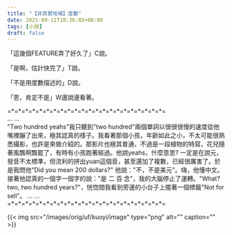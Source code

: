 ```yaml
---
title: "【非真實地場】度數"
date: 2021-09-11T18:36:05+08:00
tags: [小說]
draft: false
---
```


「這幾個FEATURE弄了好久了」C說。

「是啊，估計快完了」T說。

「不是用度數描述的」D說。

「恩，肯定不是」W邊說邊看著。

=\*=\*=\*=\*=\*=\*=\*=\*=\*=\*=\*=\*=\*=\*=\*=\*=\*=\*=\*=\*=\*=\*=  
... ...  
"Two hundred yeahs"我只聽到"two hundred"兩個單詞以很很很慢的速度從他嘴裡蹦了出來，極其認真的樣子。我看著那個小孩，年齡如此之小，不太可能很熟悉攝影，也許是來做介紹的。那影片也極其普通，不過是一段植物的特寫，花兒隨著風飄啊飄罷了，有時有小孩跑著經過。他說yeahs，什麼意思? 一定是在說元，發音不太標準，但流利的拼出yuan這個音，甚至還加了複數，已經很厲害了。於是我問他"Did you mean 200 dollars?" 他說："不，不是美元"。嗨，他懂中文。接著他認真的一個字一個字的說："是 二 百 念"，我的大腦停止了運轉。"What? two, two hundred years?"，恍惚間我看到旁邊的小台子上擺著一個標籤"Not for sell"。
... ...  
=\*=\*=\*=\*=\*=\*=\*=\*=\*=\*=\*=\*=\*=\*=\*=\*=\*=\*=\*=\*=\*=\*=  

{{< img src="/images/orig/uf/kuoyi/image" type="png" alt="" caption="" >}}